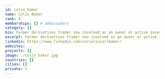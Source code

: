 ```yaml
---
id: colin_baker
name: Colin Baker
rank: 4
memberships: [] # ambassadors
category: []
bio: Former derivatives trader now involved as an owner or active investor in various businesses including private jet charter, luxury villa development in Thailand, green energy and renewables (global), a crypto derivatives exchange and private equity. I'm a British citizen but been living in HK since 2011 and spent 11 years living in Tokyo before that. Along with my partner we have set up Dragon Edge Cloud in HK, and are aiming to be a ThreeFold Farmer across the APAC region. Ambassador fell in love with Threefold People can't use it if they don't know about it, so it's vital that we spread the word about ThreeFold and raise awareness in the private and business communities. Even though I don't have a technology background, and have much to learn, being the only farmer this far east I feel compelled to step up and try to assist as much as I can. On the plus side, I have a wide network across the region, and should be able to open the right doors to allow us in over here.
excerpt: Former derivatives trader now involved as an owner or active investor in various businesses including private jet charter..
linkedin: https://www.linkedin.com/in/colincarlbaker/
websites: 
projects: []
image: ./colin_baker.jpg
countries: []
cities: []
private: 1
---
```

